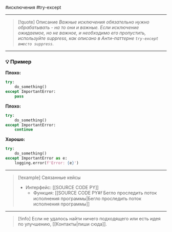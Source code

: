 #исключения #try-except 
***

>[!quote] Описание
>_Важные исключения обязательно нужно обрабатывать - на то они и важные.
Если исключение ожидаемое, но не важное, и необходимо его пропустить, используйте suppress, как описано в Анти-паттерне `try-except вместо suppress`._

***
### 💡 Пример


**Плохо:**
```python
try:
	do_something()
except ImportantError:
	pass
```

**Плохо:**
```python
try:
	do_something()
except ImportantError:
	continue
```

**Хорошо:**
```python
try:
	do_something()
except ImportantError as e:
	logging.error(f'Error: {e}')
```

***

> [!example] Связанные кейсы
> - Интерфейс: [[SOURCE CODE PY]]
> 	- Функция: [[SOURCE CODE PY#𝑓 Бегло проследить поток исполнения программы|Бегло проследить поток исполнения программы]]

***

> [!info]
> Если не удалось найти ничего подходящего или есть идея по улучшению, [[Контакты|пиши сюда]].
